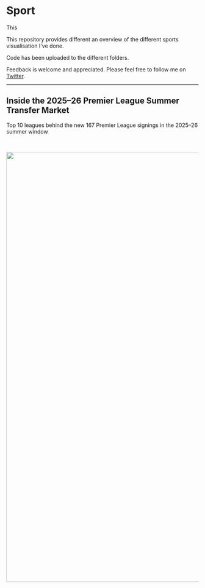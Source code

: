 
# Sport

This

This repository provides different an overview of the different sports visualisation I've done.

Code has been uploaded to the different folders.

Feedback is welcome and appreciated. Please feel free to follow me on [Twitter](https://twitter.com/Juanma_MN).

<hr>

## Inside the 2025–26 Premier League Summer Transfer Market

Top 10 leagues behind the new 167 Premier League signings in the 2025–26 summer window


<br>

<p align="center">



<img width="1968" height="1128" alt="Premier League transfers github" src="https://github.com/user-attachments/assets/9ffcf285-97ff-48dc-9992-d124234ee502" />



</p>




<br>


